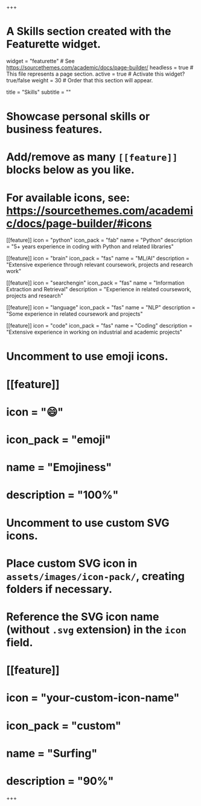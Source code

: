 +++
# A Skills section created with the Featurette widget.
widget = "featurette"  # See https://sourcethemes.com/academic/docs/page-builder/
headless = true  # This file represents a page section.
active = true  # Activate this widget? true/false
weight = 30  # Order that this section will appear.

title = "Skills"
subtitle = ""

# Showcase personal skills or business features.
# 
# Add/remove as many `[[feature]]` blocks below as you like.
# 
# For available icons, see: https://sourcethemes.com/academic/docs/page-builder/#icons

[[feature]]
  icon = "python"
  icon_pack = "fab"
  name = "Python"
  description = "5+ years experience in coding with Python and related libraries"
  
 [[feature]]
  icon = "brain"
  icon_pack = "fas"
  name = "ML/AI"
  description = "Extensive experience through relevant coursework, projects and research work"
  
[[feature]]
  icon = "searchengin"
  icon_pack = "fas"
  name = "Information Extraction and Retrieval"
  description = "Experience in related coursework, projects and research"
  
[[feature]]
  icon = "language"
  icon_pack = "fas"
  name = "NLP"
  description = "Some experience in related coursework and projects"
  

  
  
 [[feature]]
  icon = "code"
  icon_pack = "fas"
  name = "Coding"
  description = "Extensive experience in working on industrial and academic projects"
  
# Uncomment to use emoji icons.
# [[feature]]
#  icon = ":smile:"
#  icon_pack = "emoji"
#  name = "Emojiness"
#  description = "100%"  

# Uncomment to use custom SVG icons.
# Place custom SVG icon in `assets/images/icon-pack/`, creating folders if necessary.
# Reference the SVG icon name (without `.svg` extension) in the `icon` field.
# [[feature]]
#  icon = "your-custom-icon-name"
#  icon_pack = "custom"
#  name = "Surfing"
#  description = "90%"

+++
